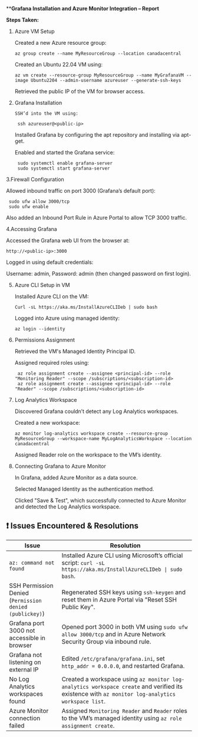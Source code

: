 ****Grafana Installation and Azure Monitor Integration – Report**


**Steps Taken:**


1. Azure VM Setup

   
   Created a new Azure resource group:

       az group create --name MyResourceGroup --location canadacentral

   Created an Ubuntu 22.04 VM using:


       az vm create --resource-group MyResourceGroup --name MyGrafanaVM --image Ubuntu2204 --admin-username azureuser --generate-ssh-keys


   Retrieved the public IP of the VM for browser access.


2.  Grafana Installation


        SSH’d into the VM using:

         ssh azureuser@<public-ip>

      Installed Grafana by configuring the apt repository and installing via apt-get.

       Enabled and started the Grafana service:


         sudo systemctl enable grafana-server
         sudo systemctl start grafana-server

3.Firewall Configuration
    
  Allowed inbound traffic on port 3000 (Grafana’s default port):

     sudo ufw allow 3000/tcp
     sudo ufw enable
     
   Also added an Inbound Port Rule in Azure Portal to allow TCP 3000 traffic.
   
   
4.Accessing Grafana


  Accessed the Grafana web UI from the browser at:
              
    http://<public-ip>:3000

  Logged in using default credentials:


   Username: admin, Password: admin (then changed password on first login).

5. Azure CLI Setup in VM

   Installed Azure CLI on the VM:

       Curl -sL https://aka.ms/InstallAzureCLIDeb | sudo bash
   
   Logged into Azure using managed identity:

       az login --identity
   
6. Permissions Assignment

   Retrieved the VM's Managed Identity Principal ID.

   

   Assigned required roles using:

        az role assignment create --assignee <principal-id> --role "Monitoring Reader" --scope /subscriptions/<subscription-id>
        az role assignment create --assignee <principal-id> --role "Reader" --scope /subscriptions/<subscription-id>
   
7. Log Analytics Workspace

   Discovered Grafana couldn’t detect any Log Analytics workspaces.

   Created a new workspace:

       az monitor log-analytics workspace create --resource-group MyResourceGroup --workspace-name MyLogAnalyticsWorkspace --location canadacentral

   
     Assigned Reader role on the workspace to the VM’s identity.

8. Connecting Grafana to Azure Monitor

   
   In Grafana, added Azure Monitor as a data source.
   

    Selected Managed Identity as the authentication method.

   

   Clicked "Save & Test", which successfully connected to Azure Monitor and detected the Log Analytics workspace.


 ## ❗ Issues Encountered & Resolutions

| Issue | Resolution |
|-------|------------|
| `az: command not found` | Installed Azure CLI using Microsoft’s official script: `curl -sL https://aka.ms/InstallAzureCLIDeb \| sudo bash`. |
| SSH Permission Denied (`Permission denied (publickey)`) | Regenerated SSH keys using `ssh-keygen` and reset them in Azure Portal via "Reset SSH Public Key". |
| Grafana port 3000 not accessible in browser | Opened port 3000 in both VM using `sudo ufw allow 3000/tcp` and in Azure Network Security Group via inbound rule. |
| Grafana not listening on external IP | Edited `/etc/grafana/grafana.ini`, set `http_addr = 0.0.0.0`, and restarted Grafana. |
| No Log Analytics workspaces found | Created a workspace using `az monitor log-analytics workspace create` and verified its existence with `az monitor log-analytics workspace list`. |
| Azure Monitor connection failed | Assigned `Monitoring Reader` and `Reader` roles to the VM’s managed identity using `az role assignment create`. |

 
